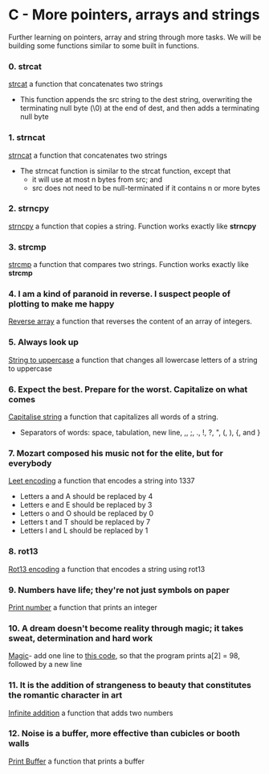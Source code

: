# C - More pointers, arrays and strings
Further learning on pointers, array and string through more tasks.
We will be building some functions similar to some built in functions.
### 0. strcat
[strcat](./0-strcat.c) a function that concatenates two strings
- This function appends the src string to the dest string, overwriting the terminating null byte (\0) at the end of dest, and then adds a terminating null byte
### 1. strncat
[strncat](./1-strncat.c) a function that concatenates two strings
- The strncat function is similar to the strcat function, except that
	- it will use at most n bytes from src; and
	- src does not need to be null-terminated if it contains n or more bytes
### 2. strncpy
[strncpy](./2-strncpy.c) a function that copies a string. Function works exactly like **strncpy**
### 3. strcmp
[strcmp](./3-strcmp.c) a function that compares two strings. Function works exactly like **strcmp**
### 4. I am a kind of paranoid in reverse. I suspect people of plotting to make me happy
[Reverse array](./4-rev_array.c) a function that reverses the content of an array of integers.
### 5. Always look up
[String to uppercase](./5-string_toupper.c) a function that changes all lowercase letters of a string to uppercase
### 6. Expect the best. Prepare for the worst. Capitalize on what comes
[Capitalise string](./6-cap_string.c)  a function that capitalizes all words of a string.
- Separators of words: space, tabulation, new line, ,, ;, ., !, ?, ", (, ), {, and }
### 7. Mozart composed his music not for the elite, but for everybody
[Leet encoding](./7-leet.c) a function that encodes a string into 1337
- Letters a and A should be replaced by 4
- Letters e and E should be replaced by 3
- Letters o and O should be replaced by 0
- Letters t and T should be replaced by 7
- Letters l and L should be replaced by 1
### 8. rot13
[Rot13 encoding](./rot13) a function that encodes a string using rot13
### 9. Numbers have life; they're not just symbols on paper
[Print number](./101-print_number.c) a function that prints an integer
### 10. A dream doesn't become reality through magic; it takes sweat, determination and hard work
[Magic](./102-magic.c)- add one line to [this code](https://github.com/holbertonschool/make_magic_happen/blob/master/magic.c), so that the program prints a[2] = 98, followed by a new line
### 11. It is the addition of strangeness to beauty that constitutes the romantic character in art
[Infinite addition](./103-infinite_add.c) a function that adds two numbers
### 12. Noise is a buffer, more effective than cubicles or booth walls
[Print Buffer](./104-print_buffer.c) a function that prints a buffer
